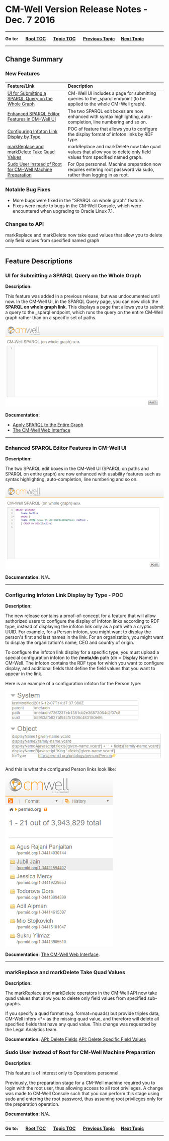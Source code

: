# CM-Well Version Release Notes - Dec. 7 2016 #

----

**Go to:** &nbsp;&nbsp;&nbsp;&nbsp; [**Root TOC**](CM-Well.RootTOC.md) &nbsp;&nbsp;&nbsp;&nbsp; [**Topic TOC**](ReleaseNotes.TOC.md) &nbsp;&nbsp;&nbsp;&nbsp; [**Previous Topic**](ReleaseNotes.Nov.10.2016.md)&nbsp;&nbsp;&nbsp;&nbsp; [**Next Topic**](ReleaseNotes.Dec.15.2016.md)  

----

## Change Summary ##

### New Features ###

Feature/Link | Description
:-------------|:-----------
[UI for Submitting a SPARQL Query on the Whole Graph](#hdr1) | CM-Well UI includes a page for submitting queries to the _sparql endpoint (to be applied to the whole CM-Well graph).
[Enhanced SPARQL Editor Features in CM-Well UI](#hdr2) | The two SPARQL edit boxes are now enhanced with syntax highlighting, auto-completion, line numbering and so on.
[Configuring Infoton Link Display by Type](#hdr3) | POC of feature that allows you to configure the display format of infoton links by RDF type.
[markReplace and markDelete Take Quad Values](#hdr4) | markReplace and markDelete now take quad values that allow you to delete only field values from specified named graph.
[Sudo User instead of Root for CM-Well Machine Preparation](#hdr5) | For Ops personnel. Machine preparation now requires entering root password via sudo, rather than logging in as root.

### Notable Bug Fixes ###

* More bugs were fixed in the "SPARQL on whole graph" feature.
* Fixes were made to bugs in the CM-Well Console, which were encountered when upgrading to Oracle Linux 7.1.  

### Changes to API	 ###

markReplace and markDelete now take quad values that allow you to delete only field values from specified named graph

------------------------------

## Feature Descriptions ##

<a name="hdr1"></a>
### UI for Submitting a SPARQL Query on the Whole Graph ###

**Description:**

This feature was added in a previous release, but was undocumented until now. In the CM-Well UI, in the SPARQL Query page, you can now click the **SPARQL on whole graph link**. This displays a page that allows you to submit a query to the _sparql endpoint, which runs the query on the entire CM-Well graph rather than on a specific set of paths.

<img src="./_Images/ui-sparql-on-whole-graph.png"/>

**Documentation:** 
* [Apply SPARQL to the Entire Graph](API.Query.ApplySPARQLToEntireGraph.md)
* [The CM-Well Web Interface](CM-WellWebInterface.md)

----------

<a name="hdr2"></a>
### Enhanced SPARQL Editor Features in CM-Well UI ###

**Description:**

The two SPARQL edit boxes in the CM-Well UI (SPARQL on paths and SPARQL on entire graph) are now enhanced with usability features such as syntax highlighting, auto-completion, line numbering and so on. 

<img src="./_Images/ui-sparql-editor-features.png"/>

**Documentation:** N/A.

----------

<a name="hdr3"></a>
### Configuring Infoton Link Display by Type - POC ###

**Description:**

The new release contains a proof-of-concept for a feature that will allow authorized users to configure the display of infoton links according to RDF type, instead of displaying the infoton link only as a path with a cryptic UUID. For example, for a Person infoton, you might want to display the person's first and last names in the link. For an organization, you might want to display the organization's name, CEO and country of origin.

To configure the infoton link display for a specific type, you must upload a special configuration infoton to the **/meta/dn** path (dn = Display Name) in CM-Well. The infoton contains the RDF type for which you want to configure display, and additional fields that define the field values that you want to appear in the link.

Here is an example of a configuration infoton for the Person type:

<img src="./_Images/infoton-link-configuration-for-person.png"/>

And this is what the configured Person links look like:

<img src="./_Images/configured-person-links.png"/>

**Documentation:** [The CM-Well Web Interface](CM-WellWebInterface.md).

----------

<a name="hdr4"></a>
### markReplace and markDelete Take Quad Values ###

**Description:**

The markReplace and markDelete operators in the CM-Well API now take quad values that allow you to delete only field values from specified sub-graphs.

If you specify a quad format (e.g. format=nquads) but provide triples data, CM-Well infers <*> as the missing quad value, and therefore will delete all specified fields that have any quad value. This change was requested by the Legal Analytics team.

**Documentation:** 
[API: Delete Fields](API.Update.DeleteFields.md)
[API: Delete Specific Field Values](API.Update.DeleteOrReplaceValuesInNamedSubGraph.md)

<a name="hdr5"></a>
### Sudo User instead of Root for CM-Well Machine Preparation ###

**Description:**

This feature is of interest only to Operations personnel. 

Previously, the preparation stage for a CM-Well machine required you to login with the root user, thus allowing access to all root privileges. A change was made to CM-Well Console such that you can perform this stage using sudo and entering the root password, thus assuming root privileges only for the preparation operation.

**Documentation:** N/A.


----

**Go to:** &nbsp;&nbsp;&nbsp;&nbsp; [**Root TOC**](CM-Well.RootTOC.md) &nbsp;&nbsp;&nbsp;&nbsp; [**Topic TOC**](ReleaseNotes.TOC.md) &nbsp;&nbsp;&nbsp;&nbsp; [**Previous Topic**](ReleaseNotes.Nov.10.2016.md)&nbsp;&nbsp;&nbsp;&nbsp; [**Next Topic**](ReleaseNotes.Dec.15.2016.md)  

----